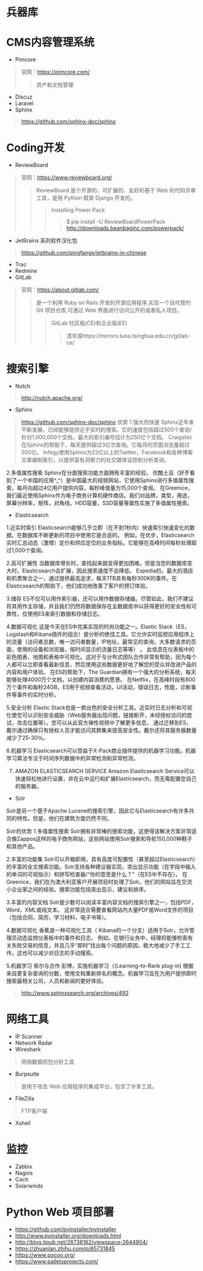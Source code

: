 # 兵器库

# CMS内容管理系统

* Pimcore
>官网：https://pimcore.com/
>>资产和文档管理
* Discuz
* Laravel
* Sphinx
> https://github.com/sphinx-doc/sphinx


# Coding开发
* ReviewBoard
>官网：https://www.reviewboard.org/
>>ReviewBoard 是个开源的、可扩展的、友好的基于 Web 的代码评审工具，是用 Python 框架 Django 开发的。
>>>Installing Power Pack
>>>>$ pip install -U ReviewBoardPowerPack
http://downloads.beanbaginc.com/powerpack/
* JetBrains 系列软件汉化包
> https://github.com/pingfangx/jetbrains-in-chinese


* Trac
* Redmine
* GitLab
>官网：https://about.gitlab.com/
>>是一个利用 Ruby on Rails 开发的开源应用程序,实现一个自托管的 Git 项目仓库,可通过 Web 界面进行访问公开的或者私人项目。
>>>GitLab 社区版(CE)和企业版(EE)
>>>>清华源https://mirrors.tuna.tsinghua.edu.cn/gitlab-ce/

# 搜索引擎
* Nutch
> http://nutch.apache.org/
* Sphinx
> https://github.com/sphinx-doc/sphinx
优势
1.强大而快速
Sphinx近年来不断发展，已经能够提供近乎实时的搜索。它的速度包括超过500个查询/秒对1,000,000个文档，最大的索引编号估计为250亿个文档。
Craigslist在Sphinx的帮助下，每天提供超过3亿次查询。它每月的页面浏览量超过500亿。
Infegy使用Sphinx为22亿以上的Twitter，Facebook和各种博客文章编制索引，以提供富有洞察力的社交媒体监控和分析查询。

2.多值属性搜索
Sphinx在分面搜索功能方面拥有丰富的经验。
优酷土豆（好歹看到了一个中国的应用^_^）是中国最大的视频网站，它使用Sphinx进行多值属性搜索，每月向超过4亿用户提供内容，每秒峰值量为15,000个查询。
在Greenice，我们最近使用Sphinx作为电子商务计算机硬件商店。我们对品牌，类型，用途，屏幕分辨率，矩阵，对角线，HDD容量，SSD容量等属性实施了多值属性搜索。



* Elasticsearch

1.近实时索引
Elasticsearch能够几乎立即（在不到1秒内）快速索引快速变化的数据。在数据库不断更新的项目中使用它是合适的。
例如，在优步，Elasticsearch实时汇总动态（激增）定价和供应定位的业务指标。它能够在高峰时间每秒处理超过1,000个查询。

2.高可扩展性
当数据库增长时，查找起来就变得更加困难。但是当您的数据库变大时，Elasticsearch会扩展，因此搜索速度不会降低。
Expedia的，最大的酒店和机票聚合之一，通过提供最高追求，每天1TB具有每秒300K的事件。在Elasticsearch的帮助下，他们成功地改善了客户的预订体验。

3.储存
ES不仅可以用作索引器，还可以用作数据存储器。尽管如此，我们不建议将其用作主存储，并且我们仍然将数据保存在主数据库中以获得更好的安全性和可靠性，仅使用ES来索引数据和存储日志。

4.数据可视化
这是今天在ES中完美实现的时尚功能之一。Elastic Stack（ES，Logstash和Kibana插件的组合）是分析的绝佳工具。它允许实时监控应用程序上的流量（访问者总数，唯一访问者数量，IP地址，最常见的查询，大多数请求的页面，使用的设备和浏览器，按时间显示的流量日志等等） 。
此信息在仪表板中的彩色图表，地图和表格中可视化。这对于与分布式团队合作非常有帮助，因为每个人都可以立即查看最新信息，然后使用这些数据更好地了解您的受众并改进产品的内容和用户体验。
在ES的帮助下，The Guardian拥有一个强大的分析系统，每天能够处理4000万个文档，以创建内容消费的愿景。
在Netflix，在高峰时段有800万个事件和每秒24GB，ES用于视频查看活动，UI活动，错误日志，性能，诊断事件等事件的实时分析。

5.安全分析
Elastic Stack也是一款出色的安全分析工具。近实时日志分析和可视化使您可以识别安全威胁（Web服务器出现问题，链接断开，未经授权访问的尝试，攻击位置等）。您可以从此官方弹性视频中了解更多信息。
通过迁移到ES，戴尔通过确保只有授权人员才能访问其群集来提高安全性。戴尔还将其服务器数量减少了25-30％。

6.机器学习
Elasticsearch可以受益于X-Pack商业插件提供的机器学习功能。机器学习算法专注于时间序列数据中的异常检测和异常检测。

7. AMAZON ELASTICSEARCH SERVICE
Amazon Elasticsearch Service可以快速轻松地进行设置，并在云中运行和扩展Elasticsearch，而无需配置您自己的服务器。

* Solr

Solr是另一个基于Apache Lucene的搜索引擎，因此它与Elasticsearch有许多共同的特性。但是，他们在建筑方面仍然不同。

Solr的优势
1.多值属性搜索
Solr拥有非常棒的搜索功能，这使得该解决方案非常适合像Zappos这样的电子商务网站，这些网站使用Solr搜索和导航150,000种鞋子和其他产品。

2.丰富的功能集
Solr可以开箱即用，具有高度可配置性（甚至超过Elasticsearch）的丰富的全文搜索功能。Solr支持各种建议器实现，突出显示功能（在字段中输入的单词的可视指示）和拼写检查器/“你的意思是什么？”（在ES中不存在）。
在Greenice，我们在为澳大利亚客户开展项目时处理了Solr。他们的网站旨在交流小企业家之间的经验。搜索功能包括突出显示，建议和排序。

3.丰富的内容文档
Solr是少数可以阅读丰富内容文档的搜索引擎之一，包括PDF，Word，XML或纯文本。
这非常适合需要查看网站内大量PDF或Word文件的项目（包括合同，简历，学习材料，电子书等）。

4.数据可视化
香蕉是一种可视化工具（ Kibana的一个分支）适用于Solr，允许管理员动态监控仪表板中的事件和日志。
例如，在银行业务中，经理将能够检索有关失败交易的信息，并且几乎“即时”找出每个问题的原因，极大地减少了手工工作。这也可以减少对日志的手动搜索。

5.机器学习
索尔与合作 彭博，实施机器学习（(Learning-to-Rank plug-in) 根据来自更复杂查询的分数，使用文档重新排名的概念。机器学习旨在为用户提供即时搜索最相关公司，人员和新闻的更好体验。
> http://www.sphinxsearch.org/archives/492

# 网络工具
* IP Scanner
* Network Radar
* Wireshark
>网络数据抓包分析工具
* Burpsuite
>是用于攻击 Web 应用程序的集成平台，包含了许多工具。
* FileZilla
>FTP客户端
* Xshell

# 监控
* Zabbix
* Nagios
* Cacti
* Solarwinds

# Python Web 项目部署
* https://github.com/pyinstaller/pyinstaller
* http://www.pyinstaller.org/downloads.html
* http://blog.itpub.net/26736162/viewspace-2644904/
* https://zhuanlan.zhihu.com/p/65731845
* https://www.pocoo.org/
* https://www.palletsprojects.com/

